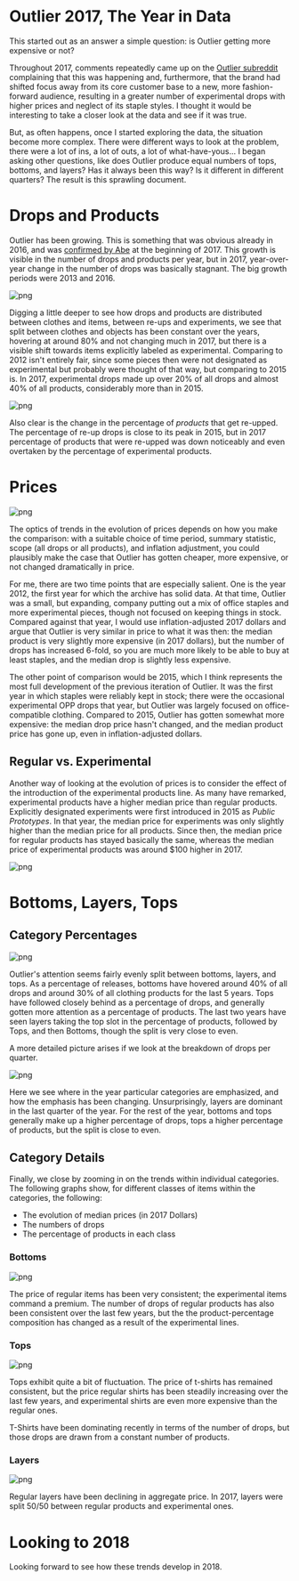 
# Outlier 2017, The Year in Data

This started out as an answer a simple question: is Outlier getting more expensive or not?

Throughout 2017, comments repeatedly came up on the [Outlier subreddit](http://reddit.com/r/Outlier) complaining that this was happening and, furthermore, that the brand had shifted focus away from its core customer base to a new, more fashion-forward audience, resulting in a greater number of experimental drops with higher prices and neglect of its staple styles. I thought it would be interesting to take a closer look at the data and see if it was true.

But, as often happens, once I started exploring the data, the situation become more complex. There were different ways to look at the problem, there were a lot of ins, a lot of outs, a lot of what-have-yous... I began asking other questions, like does Outlier produce equal numbers of tops, bottoms, and layers? Has it always been this way? Is it different in different quarters? The result is this sprawling document.

# Drops and Products

Outlier has been growing. This is something that was obvious already in 2016, and was [confirmed by Abe](https://www.reddit.com/r/Outlier/comments/5mmsc2/is_outlier_growing/) at the beginning of 2017. This growth is visible in the number of drops and products per year, but in 2017, year-over-year change in the number of drops was basically stagnant. The big growth periods were 2013 and 2016.

![png](output_2_0.png)

Digging a little deeper to see how drops and products are distributed between clothes and items, between re-ups and experiments, we see that split between clothes and objects has been constant over the years, hovering at around 80% and not changing much in 2017, but there is a visible shift towards items explicitly labeled as experimental. Comparing to 2012 isn't entirely fair, since some pieces then were not designated as experimental but probably were thought of that way, but comparing to 2015 is.
In 2017, experimental drops made up over 20% of all drops and almost 40% of all products, considerably more than in 2015.

![png](output_4_0.png)

Also clear is the change in the percentage of *products* that get re-upped. The percentage of re-up drops is close to its peak in 2015, but in 2017 percentage of products that were re-upped was down noticeably and even overtaken by the percentage of experimental products.

# Prices

![png](output_7_0.png)

The optics of trends in the evolution of prices depends on how you make the comparison: with a suitable choice of time period, summary statistic, scope (all drops or all products), and inflation adjustment, you could plausibly make the case that Outlier has gotten cheaper, more expensive, or not changed dramatically in price.

For me, there are two time points that are especially salient. One is the year 2012, the first year for which the archive has solid data. At that time, Outlier was a small, but expanding, company putting out a mix of office staples and more experimental pieces, though not focused on keeping things in stock. Compared against that year, I would use inflation-adjusted 2017 dollars and argue that Outlier is very similar in price to what it was then: the median product is very slightly more expensive (in 2017 dollars), but the number of drops has increased 6-fold, so you are much more likely to be able to buy at least staples, and the median drop is slightly less expensive.

The other point of comparison would be 2015, which I think represents the most full development of the previous iteration of Outlier. It was the first year in which staples were reliably kept in stock; there were the occasional experimental OPP drops that year, but Outlier was largely focused on office-compatible clothing. Compared to 2015, Outlier has gotten somewhat more expensive: the median drop price hasn't changed, and the median product price has gone up, even in inflation-adjusted dollars.

## Regular vs. Experimental

Another way of looking at the evolution of prices is to consider the effect of the introduction of the experimental products line. As many have remarked, experimental products have a higher median price than regular products. Explicitly designated experiments were first introduced in 2015 as *Public Prototypes*. In that year, the median price for experiments was only slightly higher than the median price for all products. Since then, the median price for regular products has stayed basically the same, whereas the median price of experimental products was around $100 higher in 2017.

![png](output_9_0.png)

# Bottoms, Layers, Tops

## Category Percentages

![png](output_12_0.png)

Outlier's attention seems fairly evenly split between bottoms, layers, and tops. As a percentage of releases, bottoms have hovered around 40% of all drops and around 30% of all clothing products for the last 5 years. Tops have followed closely behind as a percentage of drops, and generally gotten more attention as a percentage of products. The last two years have seen layers taking the top slot in the percentage of products, followed by Tops, and then Bottoms, though the split is very close to even.

A more detailed picture arises if we look at the breakdown of drops per quarter.

![png](output_14_0.png)

Here we see where in the year particular categories are emphasized, and how the emphasis has been changing. Unsurprisingly, layers are dominant in the last quarter of the year. For the rest of the year, bottoms and tops generally make up a higher percentage of drops, tops a higher percentage of products, but the split is close to even.

## Category Details

Finally, we close by zooming in on the trends within individual categories. The following graphs show, for different classes of items within the categories, the following:
- The evolution of median prices (in 2017 Dollars)
- The numbers of drops
- The percentage of products in each class

### Bottoms

![png](output_17_0.png)

The price of regular items has been very consistent; the experimental items command a premium. The number of drops of regular products has also been consistent over the last few years, but the the product-percentage composition has changed as a result of the experimental lines.

### Tops

![png](output_19_0.png)

Tops exhibit quite a bit of fluctuation. The price of t-shirts has remained consistent, but the price regular shirts has been steadily increasing over the last few years, and experimental shirts are even more expensive than the regular ones.

T-Shirts have been dominating recently in terms of the number of drops, but those drops are drawn from a constant number of products.

### Layers

![png](output_21_0.png)

Regular layers have been declining in aggregate price. In 2017, layers were split 50/50 between regular products and experimental ones.

# Looking to 2018

Looking forward to see how these trends develop in 2018.
